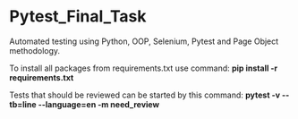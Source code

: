 # Pytest_Final_Task
<p>Automated testing using Python, OOP, Selenium, Pytest and Page Object methodology.</p>
<p>To install all packages from requirements.txt use command:&nbsp;<strong>pip install -r requirements.txt</strong></p>
<p>Tests that should be reviewed can be started by this command:&nbsp;<strong>pytest&nbsp;-v --tb=line --language=en -m need_review</strong></p>
<p>&nbsp;</p>
